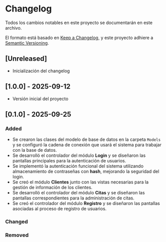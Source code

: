 # Changelog

Todos los cambios notables en este proyecto se documentarán en este archivo.

El formato está basado en [Keep a Changelog](https://keepachangelog.com/es-ES/1.0.0/),
y este proyecto adhiere a [Semantic Versioning](https://semver.org/lang/es/).

## [Unreleased]

- Inicialización del changelog

## [1.0.0] - 2025-09-12
- Versión inicial del proyecto

## [0.1.0] - 2025-09-25
### Added
- Se crearon las clases del modelo de base de datos en la carpeta `Models` y se configuró la cadena de conexión que usará el sistema para trabajar con la base de datos.
- Se desarrolló el controlador del módulo **Login** y se diseñaron las pantallas principales para la autenticación de usuarios.  
- Se implementó la autenticación funcional del sistema utilizando almacenamiento de contraseñas con **hash**, mejorando la seguridad del login.  
- Se creó el módulo **Clientes** junto con las vistas necesarias para la gestión de información de los clientes.  
- Se desarrolló el controlador del módulo **Citas** y se diseñaron las pantallas correspondientes para la administración de citas.  
- Se creó el controlador del módulo **Registro** y se diseñaron las pantallas asociadas al proceso de registro de usuarios.

### Changed

### Removed
